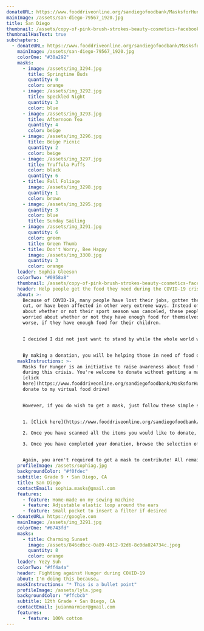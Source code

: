 ```yaml
---
donateURL: https://www.fooddriveonline.org/sandiegofoodbank/MasksforHunger
mainImage: /assets/san-diego-79567_1920.jpg
title: San Diego
thumbnail: /assets/copy-of-pink-brush-strokes-beauty-cosmetics-facebook-cover-2.png
thumbnailHasText: true
subchapters:
  - donateURL: https://www.fooddriveonline.org/sandiegofoodbank/MasksforHunger
    mainImage: /assets/san-diego-79567_1920.jpg
    colorOne: "#30a292"
    masks:
      - image: /assets/img_3294.jpg
        title: Springtime Buds
        quantity: 0
        color: orange
      - image: /assets/img_3292.jpg
        title: Speckled Night
        quantity: 3
        color: blue
      - image: /assets/img_3293.jpg
        title: Afternoon Tea
        quantity: 4
        color: beige
      - image: /assets/img_3296.jpg
        title: Beige Picnic
        quantity: 2
        color: beige
      - image: /assets/img_3297.jpg
        title: Truffula Puffs
        color: black
        quantity: 6
      - title: Fall Foliage
        image: /assets/img_3298.jpg
        quantity: 1
        color: brown
      - image: /assets/img_3295.jpg
        quantity: 3
        color: blue
        title: Sunday Sailing
      - image: /assets/img_3291.jpg
        quantity: 6
        color: green
        title: Green Thumb
      - title: Don't Worry, Bee Happy
        image: /assets/img_3300.jpg
        quantity: 3
        color: orange
    leader: Sophia Gleeson
    colorTwo: "#0958a8"
    thumbnail: /assets/copy-of-pink-brush-strokes-beauty-cosmetics-facebook-cover-2.png
    header: Help people get the food they need during the COVID-19 crisis
    about: >-
      Because of COVID-19, many people have lost their jobs, gotten their salary
      cut, or have been affected in other very extreme ways. Instead of worrying
      about whether or not their sport season was canceled, these people are
      worried about whether or not they have enough food for themselves. Even
      worse, if they have enough food for their children.


      I decided I did not just want to stand by while the whole world was struggling through the effects, big or small, of the outbreak. I wanted to help, and joining Masks for Hunger was the perfect opportunity.


      By making a donation, you will be helping those in need of food due to COVID-19. We are immensely grateful for anything you can do!
    maskInstructions: >-
      Masks for Hunger is an initiative to raise awareness about food for all
      during this crisis. You're welcome to donate without getting a mask. Just
      [click
      here](https://www.fooddriveonline.org/sandiegofoodbank/MasksforHunger) to
      donate to my virtual food drive!


      However, if you do wish to get a mask, just follow these simple steps:


      1. [Click here](https://www.fooddriveonline.org/sandiegofoodbank/MasksforHunger) to be directed to my virtual food drive with the San Diego Food Bank and press "start". Select the items you would like to donate by moving them off the shelf and "scanning" each one at the cash register. As you scan, each item will show up on the reciept to the right of the cash register. A pledge of at least $25 is recommended to get a mask.

      2. Once you have scanned all the items you would like to donate, press "checkout". You will then be asked to fill out a donation form with payment information.

      3. Once you have completed your donation, browse the selection of masks and click on the link called "I want a mask" in the "Contact" section below. You should receive a response by mail shortly.


      Again, you aren't required to get a mask to contribute! All remaining masks will be given to local hospitals or non-profits on the frontline.
    profileImage: /assets/sophiag.jpg
    backgroundColor: "#f0fdec"
    subtitle: Grade 9 • San Diego, CA
    title: San Diego
    contactEmail: sophia.masks@gmail.com
    features:
      - feature: Home-made on my sewing machine
      - feature: Adjustable elastic loop around the ears
      - feature: Small pocket to insert a filter if desired
  - donateURL: https://google.com
    mainImage: /assets/img_3291.jpg
    colorOne: "#6743fd"
    masks:
      - title: Charming Sunset
        image: /assets/846cdbcc-0a89-4912-92d6-8c0da024734c.jpeg
        quantity: 8
        color: orange
    leader: Yezy Suh
    colorTwo: "#ff4a4a"
    header: Fighting against Hunger during COVID-19
    about: I'm doing this because…
    maskInstructions: "* This is a bullet point"
    profileImage: /assets/lyla.jpeg
    backgroundColor: "#ffcbcb"
    subtitle: 12th Grade • San Diego, CA
    contactEmail: juianmarmier@gmail.com
    features:
      - feature: 100% cotton
---
```

